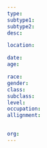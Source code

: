 ```yaml
---
type:
subtype1:
subtype2:
desc:

location:

date:
age:

race:
gender:
class:
subclass:
level:
occupation:
allignment:


org: 
---
```

